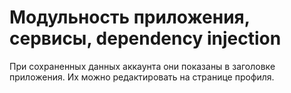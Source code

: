 # Модульность приложения, сервисы, dependency injection

При сохраненных данных аккаунта они показаны в заголовке приложения. Их можно редактировать на странице профиля.